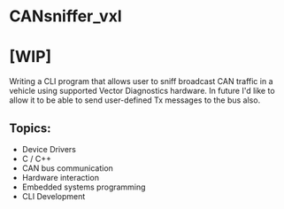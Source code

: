 # CANsniffer_vxl
# [WIP]

Writing a CLI program that allows user to sniff broadcast CAN traffic in a vehicle using supported Vector Diagnostics hardware. In future I'd like to allow it to be able to send user-defined Tx messages to the bus also.

## Topics:
- Device Drivers
- C / C++
- CAN bus communication
- Hardware interaction
- Embedded systems programming
- CLI Development

